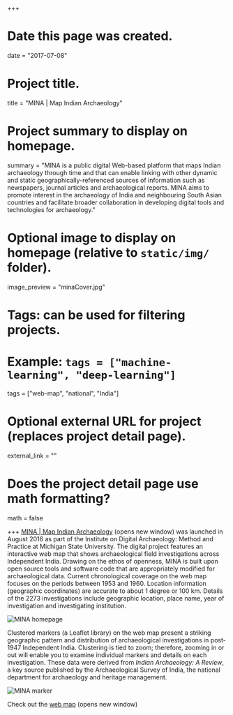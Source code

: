 +++
# Date this page was created.
date = "2017-07-08"

# Project title.
title = "MINA | Map Indian Archaeology"

# Project summary to display on homepage.
summary = "MINA is a public digital Web-based platform that maps Indian archaeology through time and that can enable linking with other dynamic and static geographically-referenced sources of information such as newspapers, journal articles and archaeological reports. MINA aims to promote interest in the archaeology of India and neighbouring South Asian countries and facilitate broader collaboration in developing digital tools and technologies for archaeology."

# Optional image to display on homepage (relative to `static/img/` folder).
image_preview = "minaCover.jpg"

# Tags: can be used for filtering projects.
# Example: `tags = ["machine-learning", "deep-learning"]`
tags = ["web-map", "national", "India"]

# Optional external URL for project (replaces project detail page).
external_link = ""

# Does the project detail page use math formatting?
math = false

+++
[MINA | Map Indian Archaeology](http://dngupta.github.io/mina.github.io) (opens new window) was launched in August 2016 as part of the Institute on Digital Archaeology: Method and Practice at Michigan State University. The digital project features an interactive web map that shows archaeological field investigations across Independent India. Drawing on the ethos of openness, MINA is built upon open source tools and software code that are appropriately modified for archaeological data. Current chronological coverage on the web map focuses on the periods between 1953 and 1960. Location information (geographic coordinates) are accurate to about 1 degree or 100 km. Details of the 2273 investigations include geographic location, place name, year of investigation and investigating institution.

![MINA homepage](/img/minaHome.jpg)

 Clustered markers (a Leaflet library) on the web map present a striking geographic pattern and distribution of archaeological investigations in post-1947 Independent India. Clustering is tied to zoom; therefore, zooming in or out will enable you to examine individual markers and details on each investigation. These data were derived from *Indian Archaeology: A Review*, a key source published by the Archaeological Survey of India, the national department for archaeology and heritage management. 

![MINA marker](/img/minaMarker.jpg)

 Check out the [web map](http://dngupta.github.io/mina.github.io) (opens new window)
